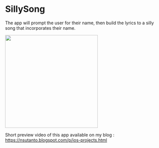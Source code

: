 # SillySong

The app will prompt the user for their name, then build the lyrics to a silly song that incorporates their name.

<img src="https://media.giphy.com/media/xUNda3KCGlBc3XvZtK/giphy.gif" width="300">

Short preview video of this app available on my blog : https://nsutanto.blogspot.com/p/ios-projects.html

